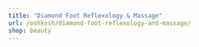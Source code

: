 ```yaml
---
title: "Diamond Foot Reflexology & Massage"
url: /oshkosh/diamond-foot-reflexology-and-massage/
shop: beauty
---
```


